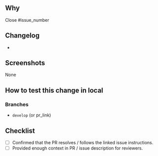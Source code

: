 ## Why

Close #issue_number

## Changelog

-

## Screenshots

None

## How to test this change in local

<!-- As detailed as possible -->
<!-- Eg: Run yarn command:run sync-dynamodb-to-es -t AGGREGATION_BILLS in another services... -->

### Branches

- `develop` (or pr_link)
<!-- - : `develop` -->

## Checklist

<!-- Strive to complete the checklist. Remove those that do not apply to your PR -->

- [ ] Confirmed that the PR resolves / follows the linked issue instructions. <!-- epic design spec, bug report, etc -->
- [ ] Provided enough context in PR / issue description for reviewers.
